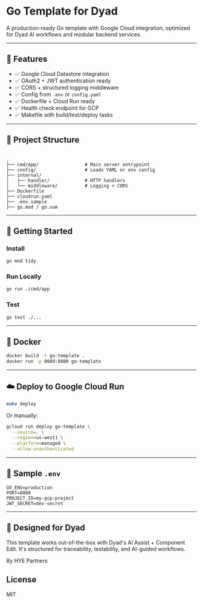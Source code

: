 # Go Template for Dyad

A production-ready Go template with Google Cloud integration, optimized for Dyad AI workflows and modular backend services.

---

## 🔧 Features

- ✅ Google Cloud Datastore integration
- ✅ OAuth2 + JWT authentication ready
- ✅ CORS + structured logging middleware
- ✅ Config from `.env` or `config.yaml`
- ✅ Dockerfile + Cloud Run ready
- ✅ Health check endpoint for GCP
- ✅ Makefile with build/test/deploy tasks

---

## 📂 Project Structure

```

.
├── cmd/app/                 # Main server entrypoint
├── config/                  # Loads YAML or env config
├── internal/
│   ├── handler/             # HTTP handlers
│   └── middleware/          # Logging + CORS
├── Dockerfile
├── cloudrun.yaml
├── .env.sample
├── go.mod / go.sum

````

---

## 🚀 Getting Started

### Install

```bash
go mod tidy
````

### Run Locally

```bash
go run ./cmd/app
```

### Test

```bash
go test ./...
```

---

## 🐳 Docker

```bash
docker build -t go-template .
docker run -p 8080:8080 go-template
```

---

## ☁️ Deploy to Google Cloud Run

```bash
make deploy
```

Or manually:

```bash
gcloud run deploy go-template \
  --source=. \
  --region=us-west1 \
  --platform=managed \
  --allow-unauthenticated
```

---

## 📄 Sample `.env`

```env
GO_ENV=production
PORT=8080
PROJECT_ID=my-gcp-project
JWT_SECRET=dev-secret
```

---

## 🧠 Designed for Dyad

This template works out-of-the-box with Dyad's AI Assist + Component Edit. It's structured for traceability, testability, and AI-guided workflows.

By HYE Partners

## License

MIT